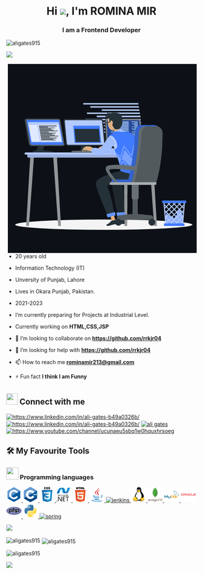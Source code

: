 <h1 align="center">Hi <img src="https://media.giphy.com/media/hvRJCLFzcasrR4ia7z/giphy.gif" width="35">, I'm ROMINA MIR</h1>
<h3 align="center">I am a Frontend Developer </h3>

<p align="left"> <img src="https://komarev.com/ghpvc/?username=aligates915&label=Profile%20views&color=0e75b6&style=flat" alt="aligates915" /> </p>

 <a href="https://github.com/DenverCoder1/readme-typing-svg"><img src="https://readme-typing-svg.herokuapp.com?lines=Computer+Science+Information+Technology+Student;Aspiring+Developer;Interest+in+Cyber+Security;Interest+in+Java+Web+Developer;Always+learning+new+things&center=true&width=600&height=60"></a>
  
<p><img align="right" src="https://raw.githubusercontent.com/SubhadeepZilong/SubhadeepZilong/main/icons/animation_500_kxa883sd.gif" alt="SubhadeepZilong" /></p>

- 20 years old
- Information Technology (IT)
- Unversity of Punjab, Lahore 
- Lives in Okara Punjab, Pakistan.
- 2021-2023
- I’m currently preparing for Projects at Industrial Level.
- Currently working on **HTML,CSS,JSP**
- 👯 I’m looking to collaborate on **https://github.com/rrkjr04**

- 🤝 I’m looking for help with **https://github.com/rrkjr04**

- 📫 How to reach me **rominamir213@gmail.com**
- ⚡ Fun fact **I think I am Funny**

## <img src="https://media.giphy.com/media/iY8CRBdQXODJSCERIr/giphy.gif" width="30" height="30"> Connect with me
<p align="left">
<p align="left">
<a href="https://dev.to/https://www.linkedin.com/in/ali-gates-b49a0326b/" target="blank"><img align="center" src="https://raw.githubusercontent.com/rahuldkjain/github-profile-readme-generator/master/src/images/icons/Social/devto.svg" alt="https://www.linkedin.com/in/ali-gates-b49a0326b/" height="30" width="40" /></a>
<a href="https://linkedin.com/in/https://www.linkedin.com/in/ali-gates-b49a0326b/" target="blank"><img align="center" src="https://raw.githubusercontent.com/rahuldkjain/github-profile-readme-generator/master/src/images/icons/Social/linked-in-alt.svg" alt="https://www.linkedin.com/in/ali-gates-b49a0326b/" height="30" width="40" /></a>
<a href="https://fb.com/ali gates" target="blank"><img align="center" src="https://raw.githubusercontent.com/rahuldkjain/github-profile-readme-generator/master/src/images/icons/Social/facebook.svg" alt="ali gates" height="30" width="40" /></a>
<a href="https://www.youtube.com/c/https://www.youtube.com/channel/ucunaeu5sbq1w0hquxhrsoeg" target="blank"><img align="center" src="https://raw.githubusercontent.com/rahuldkjain/github-profile-readme-generator/master/src/images/icons/Social/youtube.svg" alt="https://www.youtube.com/channel/ucunaeu5sbq1w0hquxhrsoeg" height="30" width="40" /></a>
</p>

## 🛠️ My Favourite Tools 

### <img src = "https://media2.giphy.com/media/QssGEmpkyEOhBCb7e1/giphy.gif?cid=ecf05e47a0n3gi1bfqntqmob8g9aid1oyj2wr3ds3mg700bl&rid=giphy.gif" width="32" height="32"> Programming languages

<p align="left"> <a href="https://www.cprogramming.com/" target="_blank" rel="noreferrer"> <img src="https://raw.githubusercontent.com/devicons/devicon/master/icons/c/c-original.svg" alt="c" width="40" height="40"/> </a> <a href="https://www.w3schools.com/cpp/" target="_blank" rel="noreferrer"> <img src="https://raw.githubusercontent.com/devicons/devicon/master/icons/cplusplus/cplusplus-original.svg" alt="cplusplus" width="40" height="40"/> </a> <a href="https://www.w3schools.com/css/" target="_blank" rel="noreferrer"> <img src="https://raw.githubusercontent.com/devicons/devicon/master/icons/css3/css3-original-wordmark.svg" alt="css3" width="40" height="40"/> </a> <a href="https://dotnet.microsoft.com/" target="_blank" rel="noreferrer"> <img src="https://raw.githubusercontent.com/devicons/devicon/master/icons/dot-net/dot-net-original-wordmark.svg" alt="dotnet" width="40" height="40"/> </a> <a href="https://www.w3.org/html/" target="_blank" rel="noreferrer"> <img src="https://raw.githubusercontent.com/devicons/devicon/master/icons/html5/html5-original-wordmark.svg" alt="html5" width="40" height="40"/> </a> <a href="https://www.java.com" target="_blank" rel="noreferrer"> <img src="https://raw.githubusercontent.com/devicons/devicon/master/icons/java/java-original.svg" alt="java" width="40" height="40"/> </a> <a href="https://www.jenkins.io" target="_blank" rel="noreferrer"> <img src="https://www.vectorlogo.zone/logos/jenkins/jenkins-icon.svg" alt="jenkins" width="40" height="40"/> </a> <a href="https://www.linux.org/" target="_blank" rel="noreferrer"> <img src="https://raw.githubusercontent.com/devicons/devicon/master/icons/linux/linux-original.svg" alt="linux" width="40" height="40"/> </a> <a href="https://www.mongodb.com/" target="_blank" rel="noreferrer"> <img src="https://raw.githubusercontent.com/devicons/devicon/master/icons/mongodb/mongodb-original-wordmark.svg" alt="mongodb" width="40" height="40"/> </a> <a href="https://www.mysql.com/" target="_blank" rel="noreferrer"> <img src="https://raw.githubusercontent.com/devicons/devicon/master/icons/mysql/mysql-original-wordmark.svg" alt="mysql" width="40" height="40"/> </a> <a href="https://www.oracle.com/" target="_blank" rel="noreferrer"> <img src="https://raw.githubusercontent.com/devicons/devicon/master/icons/oracle/oracle-original.svg" alt="oracle" width="40" height="40"/> </a> <a href="https://www.php.net" target="_blank" rel="noreferrer"> <img src="https://raw.githubusercontent.com/devicons/devicon/master/icons/php/php-original.svg" alt="php" width="40" height="40"/> </a> <a href="https://www.python.org" target="_blank" rel="noreferrer"> <img src="https://raw.githubusercontent.com/devicons/devicon/master/icons/python/python-original.svg" alt="python" width="40" height="40"/> </a> <a href="https://spring.io/" target="_blank" rel="noreferrer"> <img src="https://www.vectorlogo.zone/logos/springio/springio-icon.svg" alt="spring" width="40" height="40"/> </a> </p>

<img src="https://user-images.githubusercontent.com/73097560/115834477-dbab4500-a447-11eb-908a-139a6edaec5c.gif"></a>


<p><img align="left" src="https://github-readme-stats.vercel.app/api/top-langs?username=aligates915&show_icons=true&locale=en&layout=compact" alt="aligates915" /></p>

<p>&nbsp;<img align="center" src="https://github-readme-stats.vercel.app/api?username=aligates915&show_icons=true&locale=en" alt="aligates915" /></p>

<p><img align="center" src="https://github-readme-streak-stats.herokuapp.com/?user=aligates915&" alt="aligates915" /></p>

<img src="https://user-images.githubusercontent.com/73097560/115834477-dbab4500-a447-11eb-908a-139a6edaec5c.gif"></a>
